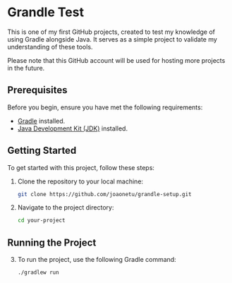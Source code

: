 # Grandle Test

This is one of my first GitHub projects, created to test my knowledge of using Gradle alongside Java. It serves as a simple project to validate my understanding of these tools.

Please note that this GitHub account will be used for hosting more projects in the future.

## Prerequisites

Before you begin, ensure you have met the following requirements:

- [Gradle](https://gradle.org/install/) installed.
- [Java Development Kit (JDK)](https://www.oracle.com/java/technologies/javase-downloads.html) installed.

## Getting Started

To get started with this project, follow these steps:

1. Clone the repository to your local machine:

   ```bash
   git clone https://github.com/joaonetu/grandle-setup.git
   ```
2. Navigate to the project directory:

   ```bash
   cd your-project
   ```
## Running the Project
3. To run the project, use the following Gradle command:
   ```bash
   ./gradlew run
   ```